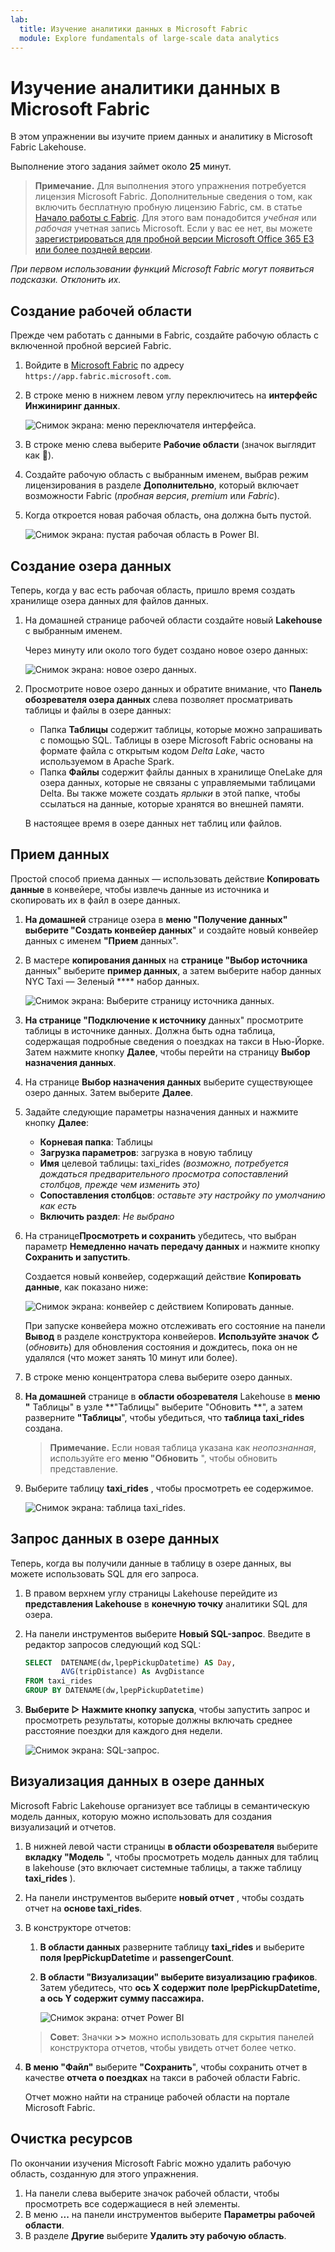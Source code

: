 ```yaml
---
lab:
  title: Изучение аналитики данных в Microsoft Fabric
  module: Explore fundamentals of large-scale data analytics
---
```


# Изучение аналитики данных в Microsoft Fabric

В этом упражнении вы изучите прием данных и аналитику в Microsoft Fabric Lakehouse.

Выполнение этого задания займет около **25** минут.

> **Примечание.** Для выполнения этого упражнения потребуется лицензия Microsoft Fabric. Дополнительные сведения о том, как включить бесплатную пробную лицензию Fabric, см. в статье [Начало работы с Fabric](https://learn.microsoft.com/fabric/get-started/fabric-trial). Для этого вам понадобится *учебная* или *рабочая* учетная запись Microsoft. Если у вас ее нет, вы можете [зарегистрироваться для пробной версии Microsoft Office 365 E3 или более поздней версии](https://www.microsoft.com/microsoft-365/business/compare-more-office-365-for-business-plans).

*При первом использовании функций Microsoft Fabric могут появиться подсказки. Отклонить их.*

## Создание рабочей области

Прежде чем работать с данными в Fabric, создайте рабочую область с включенной пробной версией Fabric.

1. Войдите в [Microsoft Fabric](https://app.fabric.microsoft.com) по адресу `https://app.fabric.microsoft.com`.
1. В строке меню в нижнем левом углу переключитесь на **интерфейс Инжиниринг данных**.

    ![Снимок экрана: меню переключателя интерфейса.](./images/fabric-switcher.png)

1. В строке меню слева выберите **Рабочие области** (значок выглядит как ).
1. Создайте рабочую область с выбранным именем, выбрав режим лицензирования в разделе **Дополнительно**, который включает возможности Fabric (*пробная версия*, *premium* или *Fabric*).
1. Когда откроется новая рабочая область, она должна быть пустой.

    ![Снимок экрана: пустая рабочая область в Power BI.](./images/new-workspace.png)

## Создание озера данных

Теперь, когда у вас есть рабочая область, пришло время создать хранилище озера данных для файлов данных.

1. На домашней странице рабочей области создайте новый **Lakehouse** с выбранным именем.

    Через минуту или около того будет создано новое озеро данных:

    ![Снимок экрана: новое озеро данных.](./images/new-lakehouse.png)

1. Просмотрите новое озеро данных и обратите внимание, что **Панель обозревателя озера данных** слева позволяет просматривать таблицы и файлы в озере данных:
    - Папка **Таблицы** содержит таблицы, которые можно запрашивать с помощью SQL. Таблицы в озере Microsoft Fabric основаны на формате файла с открытым кодом *Delta Lake*, часто используемом в Apache Spark.
    - Папка **Файлы** содержит файлы данных в хранилище OneLake для озера данных, которые не связаны с управляемыми таблицами Delta. Вы также можете создать *ярлыки* в этой папке, чтобы ссылаться на данные, которые хранятся во внешней памяти.

    В настоящее время в озере данных нет таблиц или файлов.

## Прием данных

Простой способ приема данных — использовать действие **Копировать данные** в конвейере, чтобы извлечь данные из источника и скопировать их в файл в озере данных.

1. **На домашней** странице озера в **меню "Получение данных" выберите **"Создать конвейер** данных**" и создайте новый конвейер данных с именем **"Прием** данных".
1. В мастере **копирования данных** на **странице "Выбор источника** данных" выберите **пример данных**, а затем выберите набор данных NYC Taxi — Зеленый **** набор данных.

    ![Снимок экрана: Выберите страницу источника данных.](./images/choose-data-source.png)

1. **На странице "Подключение к источнику** данных" просмотрите таблицы в источнике данных. Должна быть одна таблица, содержащая подробные сведения о поездках на такси в Нью-Йорке. Затем нажмите кнопку **Далее**, чтобы перейти на страницу **Выбор назначения данных**.
1. На странице **Выбор назначения данных** выберите существующее озеро данных. Затем выберите **Далее**.
1. Задайте следующие параметры назначения данных и нажмите кнопку **Далее**:
    - **Корневая папка**: Таблицы
    - **Загрузка параметров**: загрузка в новую таблицу
    - **Имя** целевой таблицы: taxi_rides *(возможно, потребуется дождаться предварительного просмотра сопоставлений столбцов, прежде чем изменить это)*
    - **Сопоставления столбцов**: *оставьте эту настройку по умолчанию как есть*
    - **Включить раздел**: *Не выбрано*
1. На странице**Просмотреть и сохранить** убедитесь, что выбран параметр **Немедленно начать передачу данных** и нажмите кнопку **Сохранить и запустить**.

    Создается новый конвейер, содержащий действие **Копировать данные**, как показано ниже:

    ![Снимок экрана: конвейер с действием Копировать данные.](./images/copy-data-pipeline.png)

    При запуске конвейера можно отслеживать его состояние на панели **Вывод** в разделе конструктора конвейеров. **Используйте значок &#8635;** (*обновить*) для обновления состояния и дождитесь, пока он не удалялся (что может занять 10 минут или более).

1. В строке меню концентратора слева выберите озеро данных.
1. **На домашней** странице в **области обозревателя** Lakehouse в **меню "** Таблицы" в узле **"Таблицы" выберите "Обновить **", а затем разверните ****"Таблицы****", чтобы убедиться, что **таблица taxi_rides** создана.

    > **Примечание.** Если новая таблица указана как *неопознанная*, используйте его **меню "Обновить** ", чтобы обновить представление.

1. Выберите таблицу **taxi_rides** , чтобы просмотреть ее содержимое.

    ![Снимок экрана: таблица taxi_rides.](./images/dimProduct.png)

## Запрос данных в озере данных

Теперь, когда вы получили данные в таблицу в озере данных, вы можете использовать SQL для его запроса.

1. В правом верхнем углу страницы Lakehouse перейдите из **представления Lakehouse** в **конечную точку** аналитики SQL для озера.

1. На панели инструментов выберите **Новый SQL-запрос**. Введите в редактор запросов следующий код SQL:

    ```sql
    SELECT  DATENAME(dw,lpepPickupDatetime) AS Day,
            AVG(tripDistance) As AvgDistance
    FROM taxi_rides
    GROUP BY DATENAME(dw,lpepPickupDatetime)
    ```

1. **Выберите &#9655; Нажмите кнопку запуска**, чтобы запустить запрос и просмотреть результаты, которые должны включать среднее расстояние поездки для каждого дня недели.

    ![Снимок экрана: SQL-запрос.](./images/sql-query.png)

## Визуализация данных в озере данных

Microsoft Fabric Lakehouse организует все таблицы в семантическую модель данных, которую можно использовать для создания визуализаций и отчетов.

1. В нижней левой части страницы **в области обозревателя** выберите **вкладку "Модель** ", чтобы просмотреть модель данных для таблиц в lakehouse (это включает системные таблицы, а также таблицу **taxi_rides** ).
1. На панели инструментов выберите **новый отчет** , чтобы создать отчет на **основе taxi_rides**.
1. В конструкторе отчетов:
    1. **В области данных** разверните таблицу **taxi_rides** и выберите **поля lpepPickupDatetime** и **passengerCount**.
    1. **В области "Визуализации" выберите визуализацию **графиков****. Затем убедитесь, что **ось X содержит **поле lpepPickupDatetime**, а **ось Y** содержит **сумму пассажира.****

        ![Снимок экрана: отчет Power BI](./images/fabric-report.png)

    > **Совет**: Значки **>>** можно использовать для скрытия панелей конструктора отчетов, чтобы увидеть отчет более четко.

1. **В меню "Файл"** выберите **"Сохранить**", чтобы сохранить отчет в качестве **отчета о поездках** на такси в рабочей области Fabric.

    Отчет можно найти на странице рабочей области на портале Microsoft Fabric.

## Очистка ресурсов

По окончании изучения Microsoft Fabric можно удалить рабочую область, созданную для этого упражнения.

1. На панели слева выберите значок рабочей области, чтобы просмотреть все содержащиеся в ней элементы.
2. В меню **...** на панели инструментов выберите **Параметры рабочей области**.
3. В разделе **Другие** выберите **Удалить эту рабочую область**.
